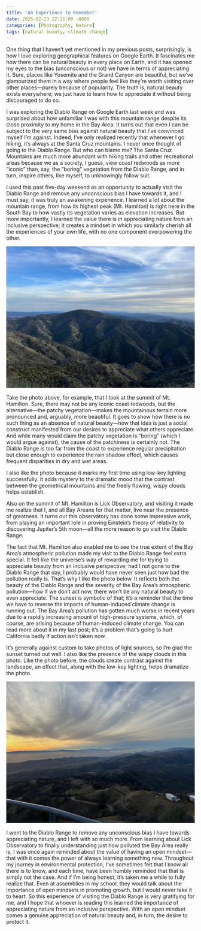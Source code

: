 ```yaml
---
title: 'An Experience to Remember'
date: 2025-02-23 22:21:00 -0800
categories: [Photography, Nature]
tags: [natural beauty, climate change]
---
```


One thing that I haven’t yet mentioned in my previous posts, surprisingly, is how I love exploring geographical features on Google Earth. It fascinates me how there can be natural beauty in every place on Earth, and it has opened my eyes to the bias (unconscious or not) we have in terms of appreciating it. Sure, places like Yosemite and the Grand Canyon are beautiful, but we’ve glamourized them in a way where people feel like they’re worth visiting over other places—purely because of popularity. The truth is, natural beauty exists everywhere; we just have to learn how to appreciate it without being discouraged to do so.  

I was exploring the Diablo Range on Google Earth last week and was surprised about how unfamiliar I was with this mountain range despite its close proximity to my home in the Bay Area. It turns out that even I can be subject to the very same bias against natural beauty that I’ve convinced myself I’m against. Indeed, I’ve only realized recently that whenever I go hiking, it’s always at the Santa Cruz mountains. I never once thought of going to the Diablo Range. But who can blame me? The Santa Cruz Mountains are much more abundant with hiking trails and other recreational areas because we as a society, I guess, view coast redwoods as more “iconic” than, say, the “boring” vegetation from the Diablo Range, and in turn, inspire others, like myself, to unknowingly follow suit.  

I used this past five-day weekend as an opportunity to actually visit the Diablo Range and remove any unconscious bias I have towards it, and I must say, it was truly an awakening experience. I learned a lot about the mountain range, from how its highest peak (Mt. Hamilton) is right here in the South Bay to how vastly its vegetation varies as elevation increases. But more importantly, I learned the value there is in appreciating nature from an inclusive perspective; it creates a mindset in which you similarly cherish all the experiences of your own life, with no one component overpowering the other.  

![Mt. Hamilton Summit](../images/2025-02-23/IMG_3481.jpeg)  

Take the photo above, for example, that I took at the summit of Mt. Hamilton. Sure, there may not be any iconic coast redwoods, but the alternative—the patchy vegetation—makes the mountainous terrain more pronounced and, arguably, more beautiful. It goes to show how there is no such thing as an absence of natural beauty—how that idea is just a social construct manifested from our desires to appreciate what others appreciate. And while many would claim the patchy vegetation is “boring” (which I would argue against), the cause of the patchiness is certainly not. The Diablo Range is too far from the coast to experience regular precipitation but close enough to experience the rain shadow effect, which causes frequent disparities in dry and wet areas.  

I also like the photo because it marks my first time using low-key lighting successfully. It adds mystery to the dramatic mood that the contrast between the geometrical mountains and the freely flowing, wispy clouds helps establish.  

Also on the summit of Mt. Hamilton is Lick Observatory, and visiting it made me realize that I, and all Bay Areans for that matter, live near the presence of greatness. It turns out this observatory has done some impressive work, from playing an important role in proving Einstein’s theory of relativity to discovering Jupiter’s 5th moon—all the more reason to go visit the Diablo Range.  

The fact that Mt. Hamilton also enabled me to see the true extent of the Bay Area’s atmospheric pollution made my visit to the Diablo Range feel extra special. It felt like the universe’s way of rewarding me for trying to appreciate beauty from an inclusive perspective; had I not gone to the Diablo Range that day, I probably would have never seen just how bad the pollution really is. That’s why I like the photo below. It reflects both the beauty of the Diablo Range and the severity of the Bay Area’s atmospheric pollution—how if we don’t act now, there won’t be any natural beauty to even appreciate. The sunset is symbolic of that; it’s a reminder that the time we have to reverse the impacts of human-induced climate change is running out. The Bay Area’s pollution has gotten much worse in recent years due to a rapidly increasing amount of high-pressure systems, which, of course, are arising because of human-induced climate change. You can read more about it in my last post; it’s a problem that’s going to hurt California badly if action isn’t taken now.  

It’s generally against custom to take photos of light sources, so I’m glad the sunset turned out well. I also like the presence of the wispy clouds in this photo. Like the photo before, the clouds create contrast against the landscape, an effect that, along with the low-key lighting, helps dramatize the photo.  

![Bay Area Pollution & Diablo Range](../images/2025-02-23/IMG_3486.jpeg)  

I went to the Diablo Range to remove any unconscious bias I have towards appreciating nature, and I left with so much more. From learning about Lick Observatory to finally understanding just how polluted the Bay Area really is, I was once again reminded about the value of having an open mindset—that with it comes the power of always learning something new. Throughout my journey in environmental protection, I’ve sometimes felt that I know all there is to know, and each time, have been humbly reminded that that is simply not the case. And if I’m being honest, it’s taken me a while to fully realize that. Even at assemblies in my school, they would talk about the importance of open mindsets in promoting growth, but I would never take it to heart. So this experience of visiting the Diablo Range is very gratifying for me, and I hope that whoever is reading this learned the importance of appreciating nature from an inclusive perspective. With an open mindset comes a genuine appreciation of natural beauty and, in turn, the desire to protect it.
